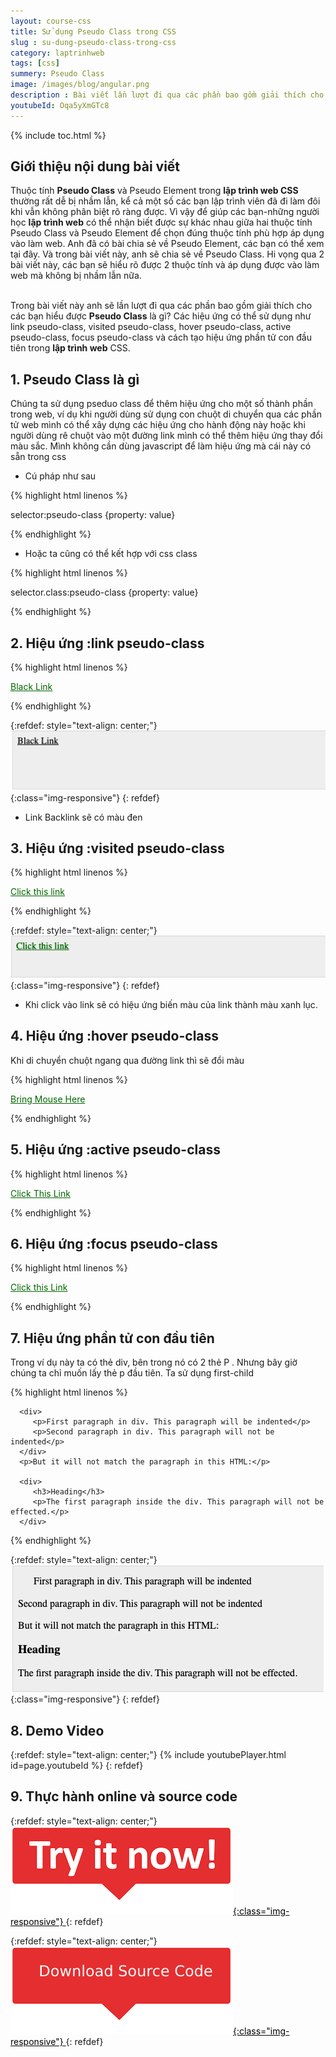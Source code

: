 ```yaml
---
layout: course-css
title: Sử dụng Pseudo Class trong CSS
slug : su-dung-pseudo-class-trong-css
category: laptrinhweb
tags: [css]
summery: Pseudo Class 
image: /images/blog/angular.png
description : Bài viết lần lượt đi qua các phần bao gồm giải thích cho các bạn hiểu được Pseudo Class là gì? Các hiệu ứng có thể sử dụng như link pseudo class, visited pseudo class, hover pseudo class, active pseudo class, focus pseudo class và cách tạo hiệu ứng phần tử con đầu tiên trong lập trình web CSS. Kèm theo các ví dụ minh hoạ hướng dẫn sử dụng đối với mỗi giá trị hiệu ứng trong lập trình web CSS.
youtubeId: Oqa5yXmGTc8
---
```


{% include toc.html %}

## **Giới thiệu nội dung bài viết**

Thuộc tính <b>Pseudo Class</b> và Pseudo Element trong <b>lập trình web CSS</b> thường rất dễ bị nhầm lẫn, kể cả một số các bạn lập trình viên đã đi làm đôi khi vẫn không phân biệt rõ ràng được. Vì vậy để giúp các bạn-những người học <b>lập trình web</b> có thể nhận biết được sự khác nhau giữa hai thuộc tính Pseudo Class và Pseudo Element để chọn đúng thuộc tính phù hợp áp dụng vào làm web. Anh đã có bài chia sẻ về Pseudo Element, các bạn có thể xem tại đây. Và trong bài viết này, anh sẽ chia sẻ về Pseudo Class. Hi vọng qua 2 bài viết này, các bạn sẽ hiểu rõ được 2 thuộc tính và áp dụng được vào làm web mà không bị nhầm lẫn nữa.

<br>
Trong bài viết này anh sẽ lần lượt đi qua các phần bao gồm giải thích cho các bạn hiểu được <b>Pseudo Class</b> là gì? Các hiệu ứng có thể sử dụng như link pseudo-class, visited pseudo-class, hover pseudo-class, active pseudo-class, focus pseudo-class và cách tạo hiệu ứng phần tử con đầu tiên trong <b>lập trình web</b> CSS.


## **1. Pseudo Class là gì**

Chúng ta sử dụng pseduo class để thêm hiệu ứng cho một số thành phần trong web, ví dụ khi người dùng sử dụng con chuột di chuyển qua các phần tử web mình có thể xây dựng các hiệu ứng cho hành động này hoặc khi người dùng rê chuột vào một đường link mình có thể thêm hiệu ứng thay đổi màu sắc. Mình không cần dùng javascript để làm hiệu ứng mà cái này có sẵn trong css

- Cú pháp như sau

{% highlight html linenos %}

selector:pseudo-class {property: value}

{% endhighlight %}

- Hoặc ta cũng có thể kết hợp với css class

{% highlight html linenos %}

selector.class:pseudo-class {property: value}

{% endhighlight %}

## **2. Hiệu ứng :link pseudo-class**

{% highlight html linenos %}

<html>
   <head>
      <style type = "text/css">
         a:link {color:#000000}
      </style>
   </head>

   <body>
      <a href = "">Black Link</a>
   </body>
</html>

{% endhighlight %}

{:refdef: style="text-align: center;"}
![pseudo1](/images/post/css/pseudo1.png){:class="img-responsive"}
{: refdef}

- Link Backlink sẽ có màu đen

## **3. Hiệu ứng :visited pseudo-class**

{% highlight html linenos %}

<html>
   <head>
      <style type = "text/css">
         a:visited {color: #006600}
      </style>
   </head>

   <body>
      <a href = "">Click this link</a>
   </body>
</html>

{% endhighlight %}

{:refdef: style="text-align: center;"}
![pseudo2](/images/post/css/pseudo2.png){:class="img-responsive"}
{: refdef}

- Khi click vào link sẽ có hiệu ứng biến màu của link thành màu xanh lục.

## **4. Hiệu ứng :hover pseudo-class**

Khi di chuyển chuột ngang qua đường link thì sẽ đổi màu

{% highlight html linenos %}

<html>
   <head>
      <style type = "text/css">
         a:hover {color: #FFCC00}
      </style>
   </head>

   <body>
      <a href = "">Bring Mouse Here</a>
   </body>
</html> 

{% endhighlight %}

## **5. Hiệu ứng :active pseudo-class**

{% highlight html linenos %}


<html>
   <head>
      <style type = "text/css">
         a:active {color: #FF00CC}
      </style>
   </head>

   <body>
      <a href = "">Click This Link</a>
   </body>
</html>

{% endhighlight %}

## **6. Hiệu ứng :focus pseudo-class**

{% highlight html linenos %}

<html>
   <head>
      <style type = "text/css">
         a:focus {color: #0000FF}
      </style>
   </head>

   <body>
      <a href = "">Click this Link</a>
   </body>
</html> 

{% endhighlight %}

## **7. Hiệu ứng phần tử con đầu tiên**

Trong ví dụ này ta có thẻ div, bên trong nó có 2 thẻ P . Nhưng bây giờ chúng ta chỉ muốn lấy thẻ p đầu tiên. Ta sử dụng first-child

{% highlight html linenos %}

<html>
   <head>
      <style type = "text/css">
         div > p:first-child {
            text-indent: 25px;
         }
      </style>
   </head>

   <body>
   
      <div>
         <p>First paragraph in div. This paragraph will be indented</p>
         <p>Second paragraph in div. This paragraph will not be indented</p>
      </div>
      <p>But it will not match the paragraph in this HTML:</p>
      
      <div>
         <h3>Heading</h3>
         <p>The first paragraph inside the div. This paragraph will not be effected.</p>
      </div>
      
   </body>
</html>

{% endhighlight %}

{:refdef: style="text-align: center;"}
![pseudo3](/images/post/css/pseudo3.png){:class="img-responsive"}
{: refdef}

## **8. Demo Video**

{:refdef: style="text-align: center;"}
{% include youtubePlayer.html id=page.youtubeId %}
{: refdef}

## **9. Thực hành online và source code**

{:refdef: style="text-align: center;"}
<a href="https://levunguyen.com/hoc-lap-trinh-online-editor-js/" target="_blank"> ![Sourcecode ](/images/icon/tryit.png){:class="img-responsive"} </a>
{: refdef}

{:refdef: style="text-align: center;"}
<a href="https://github.com/levunguyen/CSS-Fundamental" target="_blank"> ![Sourcecode ](/images/icon/githubsource.png){:class="img-responsive"} </a>
{: refdef}







